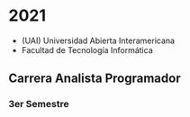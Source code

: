 # 2021

- (UAI) Universidad Abierta Interamericana 
- Facultad de Tecnología Informática

## Carrera Analista Programador

### 3er Semestre
